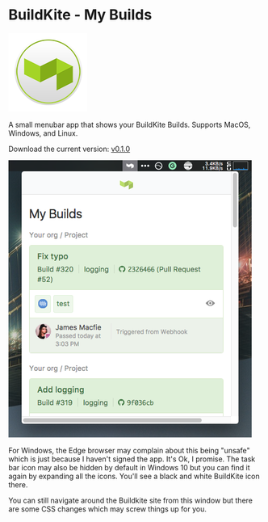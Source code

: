 # BuildKite - My Builds

![](logo.png)

A small menubar app that shows your BuildKite Builds. Supports MacOS, Windows, and Linux.

Download the current version: [v0.1.0](https://github.com/jamesmacfie/buildkite/releases/tag/v0.1.0)

![](demo.png)

For Windows, the Edge browser may complain about this being "unsafe" which is just because I haven't signed the app. It's Ok, I promise. The task bar icon may also be hidden by default in Windows 10 but you can find it again by expanding all the icons. You'll see a black and white BuildKite icon there.

You can still navigate around the Buildkite site from this window but there are some CSS changes which may screw things up for you.
